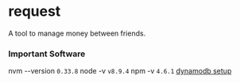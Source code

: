 # request
A tool to manage money between friends.


### Important Software
nvm --version `0.33.8`
node -v `v8.9.4`
npm -v `4.6.1`
[dynamodb setup](https://docs.aws.amazon.com/amazondynamodb/latest/developerguide/DynamoDBLocal.html)
